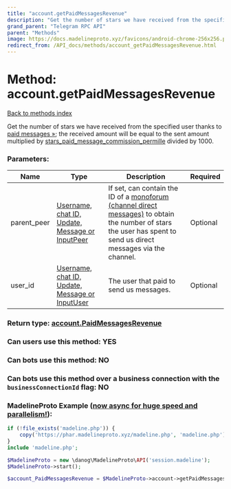 ```yaml
---
title: "account.getPaidMessagesRevenue"
description: "Get the number of stars we have received from the specified user thanks to [paid messages »](https://core.telegram.org/api/paid-messages); the received amount will be equal to the sent amount multiplied by [stars\_paid\_message\_commission\_permille](https://core.telegram.org/api/config#stars-paid-message-commission-permille) divided by 1000."
grand_parent: "Telegram RPC API"
parent: "Methods"
image: https://docs.madelineproto.xyz/favicons/android-chrome-256x256.png
redirect_from: /API_docs/methods/account_getPaidMessagesRevenue.html
---
```

# Method: account.getPaidMessagesRevenue
[Back to methods index](index.html)



Get the number of stars we have received from the specified user thanks to [paid messages »](https://core.telegram.org/api/paid-messages); the received amount will be equal to the sent amount multiplied by [stars\_paid\_message\_commission\_permille](https://core.telegram.org/api/config#stars-paid-message-commission-permille) divided by 1000.

### Parameters:

| Name     |    Type       | Description | Required |
|----------|---------------|-------------|----------|
|parent\_peer|[Username, chat ID, Update, Message or InputPeer](/API_docs/types/InputPeer.html) | If set, can contain the ID of a [monoforum (channel direct messages)](https://core.telegram.org/api/monoforum) to obtain the number of stars the user has spent to send us direct messages via the channel. | Optional|
|user\_id|[Username, chat ID, Update, Message or InputUser](/API_docs/types/InputUser.html) | The user that paid to send us messages. | Optional|


### Return type: [account.PaidMessagesRevenue](/API_docs/types/account.PaidMessagesRevenue.html)

### Can users use this method: **YES**


### Can bots use this method: **NO**


### Can bots use this method over a business connection with the `businessConnectionId` flag: **NO**


### MadelineProto Example ([now async for huge speed and parallelism!](https://docs.madelineproto.xyz/docs/ASYNC.html)):


```php
if (!file_exists('madeline.php')) {
    copy('https://phar.madelineproto.xyz/madeline.php', 'madeline.php');
}
include 'madeline.php';

$MadelineProto = new \danog\MadelineProto\API('session.madeline');
$MadelineProto->start();

$account_PaidMessagesRevenue = $MadelineProto->account->getPaidMessagesRevenue(parent_peer: $InputPeer, user_id: $InputUser, );
```

